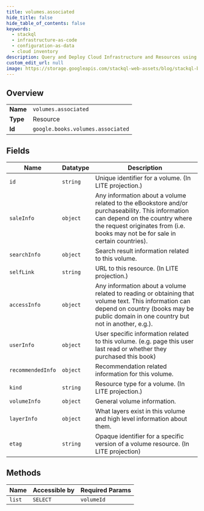 ```yaml
---
title: volumes.associated
hide_title: false
hide_table_of_contents: false
keywords:
  - stackql
  - infrastructure-as-code
  - configuration-as-data
  - cloud inventory
description: Query and Deploy Cloud Infrastructure and Resources using SQL
custom_edit_url: null
image: https://storage.googleapis.com/stackql-web-assets/blog/stackql-blog-post-featured-image.png
---
```

  
    

## Overview
<table><tbody>
<tr><td><b>Name</b></td><td><code>volumes.associated</code></td></tr>
<tr><td><b>Type</b></td><td>Resource</td></tr>
<tr><td><b>Id</b></td><td><code>google.books.volumes.associated</code></td></tr>
</tbody></table>

## Fields
| Name | Datatype | Description |
| ---- | -------- | ----------- |
| `id` | `string` | Unique identifier for a volume. (In LITE projection.) |
| `saleInfo` | `object` | Any information about a volume related to the eBookstore and/or purchaseability. This information can depend on the country where the request originates from (i.e. books may not be for sale in certain countries). |
| `searchInfo` | `object` | Search result information related to this volume. |
| `selfLink` | `string` | URL to this resource. (In LITE projection.) |
| `accessInfo` | `object` | Any information about a volume related to reading or obtaining that volume text. This information can depend on country (books may be public domain in one country but not in another, e.g.). |
| `userInfo` | `object` | User specific information related to this volume. (e.g. page this user last read or whether they purchased this book) |
| `recommendedInfo` | `object` | Recommendation related information for this volume. |
| `kind` | `string` | Resource type for a volume. (In LITE projection.) |
| `volumeInfo` | `object` | General volume information. |
| `layerInfo` | `object` | What layers exist in this volume and high level information about them. |
| `etag` | `string` | Opaque identifier for a specific version of a volume resource. (In LITE projection) |
## Methods
| Name | Accessible by | Required Params |
| ---- | ------------- | --------------- |
| `list` | `SELECT` | `volumeId` |
